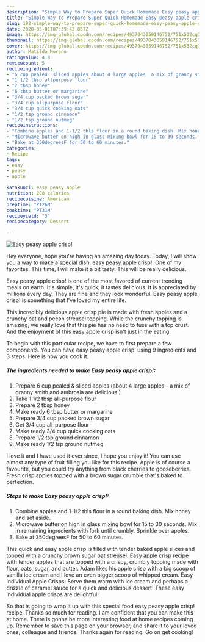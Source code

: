 ```yaml
---
description: "Simple Way to Prepare Super Quick Homemade Easy peasy apple crisp!"
title: "Simple Way to Prepare Super Quick Homemade Easy peasy apple crisp!"
slug: 192-simple-way-to-prepare-super-quick-homemade-easy-peasy-apple-crisp
date: 2020-05-01T07:39:42.057Z
image: https://img-global.cpcdn.com/recipes/4937043059146752/751x532cq70/easy-peasy-apple-crisp-recipe-main-photo.jpg
thumbnail: https://img-global.cpcdn.com/recipes/4937043059146752/751x532cq70/easy-peasy-apple-crisp-recipe-main-photo.jpg
cover: https://img-global.cpcdn.com/recipes/4937043059146752/751x532cq70/easy-peasy-apple-crisp-recipe-main-photo.jpg
author: Matilda Moreno
ratingvalue: 4.8
reviewcount: 5
recipeingredient:
- "6 cup pealed  sliced apples about 4 large apples  a mix of granny smith and ambrosia are delicious"
- "1 1/2 tbsp allpurpose flour"
- "2 tbsp honey"
- "6 tbsp butter or margarine"
- "3/4 cup packed brown sugar"
- "3/4 cup allpurpose flour"
- "3/4 cup quick cooking oats"
- "1/2 tsp ground cinnamon"
- "1/2 tsp ground nutmeg"
recipeinstructions:
- "Combine apples and 1-1/2 tbls flour in a round baking dish. Mix honey and set aside."
- "Microwave butter on high in glass mixing bowl for 15 to 30 seconds. Mix in remaining ingredients with fork until crumbly. Sprinkle over apples."
- "Bake at 350degreesF for 50 to 60 minutes."
categories:
- Recipe
tags:
- easy
- peasy
- apple

katakunci: easy peasy apple 
nutrition: 208 calories
recipecuisine: American
preptime: "PT26M"
cooktime: "PT31M"
recipeyield: "3"
recipecategory: Dessert

---
```



![Easy peasy apple crisp!](https://img-global.cpcdn.com/recipes/4937043059146752/751x532cq70/easy-peasy-apple-crisp-recipe-main-photo.jpg)

Hey everyone, hope you're having an amazing day today. Today, I will show you a way to make a special dish, easy peasy apple crisp!. One of my favorites. This time, I will make it a bit tasty. This will be really delicious.

Easy peasy apple crisp! is one of the most favored of current trending meals on earth. It's simple, it's quick, it tastes delicious. It is appreciated by millions every day. They are fine and they look wonderful. Easy peasy apple crisp! is something that I've loved my entire life.

This incredibly delicious apple crisp pie is made with fresh apples and a crunchy oat and pecan streusel topping. While the crunchy topping is amazing, we really love that this pie has no need to fuss with a top crust. And the enjoyment of this easy apple crisp isn&#39;t just in the eating.


To begin with this particular recipe, we have to first prepare a few components. You can have easy peasy apple crisp! using 9 ingredients and 3 steps. Here is how you cook it.

##### The ingredients needed to make Easy peasy apple crisp!:

1. Prepare 6 cup pealed &amp; sliced apples (about 4 large apples - a mix of granny smith and ambrosia are delicious!)
1. Take 1 1/2 tbsp all-purpose flour
1. Prepare 2 tbsp honey
1. Make ready 6 tbsp butter or margarine
1. Prepare 3/4 cup packed brown sugar
1. Get 3/4 cup all-purpose flour
1. Make ready 3/4 cup quick cooking oats
1. Prepare 1/2 tsp ground cinnamon
1. Make ready 1/2 tsp ground nutmeg


I love it and I have used it ever since, I hope you enjoy it! You can use almost any type of fruit filling you like for this recipe. Apple is of course a favourite, but you could try anything from black cherries to gooseberries. Fresh crisp apples topped with a brown sugar crumble that&#39;s baked to perfection. 

##### Steps to make Easy peasy apple crisp!:

1. Combine apples and 1-1/2 tbls flour in a round baking dish. Mix honey and set aside.
1. Microwave butter on high in glass mixing bowl for 15 to 30 seconds. Mix in remaining ingredients with fork until crumbly. Sprinkle over apples.
1. Bake at 350degreesF for 50 to 60 minutes.


This quick and easy apple crisp is filled with tender baked apple slices and topped with a crunchy brown sugar oat streusel. Easy apple crisp recipe with tender apples that are topped with a crispy, crumbly topping made with flour, oats, sugar, and butter. Adam likes his apple crisp with a big scoop of vanilla ice cream and I love an even bigger scoop of whipped cream. Easy Individual Apple Crisps: Serve them warm with ice cream and perhaps a drizzle of caramel sauce for a quick and delicious dessert! These easy individual apple crisps are delightful! 

So that is going to wrap it up with this special food easy peasy apple crisp! recipe. Thanks so much for reading. I am confident that you can make this at home. There is gonna be more interesting food at home recipes coming up. Remember to save this page on your browser, and share it to your loved ones, colleague and friends. Thanks again for reading. Go on get cooking!
